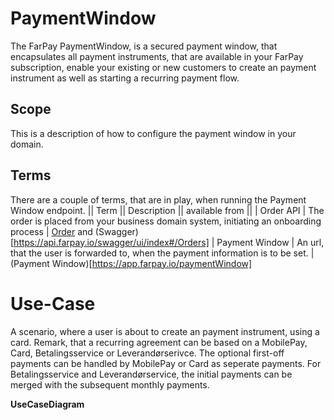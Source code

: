 # PaymentWindow
The FarPay PaymentWindow, is a secured payment window, that encapsulates all payment instruments, that are available in your FarPay subscription, enable your existing or new customers to create an payment instrument as well as starting a recurring payment flow.

## Scope
This is a description of how to configure the payment window in your domain.

## Terms
There are a couple of terms, that are in play, when running the Payment Window endpoint.
|| Term || Description || available from ||
| Order API | The order is placed from your business domain system, initiating an onboarding process | [Order](https://github.com/FarPay/ApiDoc/blob/master/Orders.md) and (Swagger)[https://api.farpay.io/swagger/ui/index#/Orders]
| Payment Window | An url, that the user is forwarded to, when the payment information is to be set. | (Payment Window)[https://app.farpay.io/paymentWindow]

# Use-Case
A scenario, where a user is about to create an payment instrument, using a card. Remark, that a recurring agreement can be based on a MobilePay, Card, Betalingsservice or Leverandørserivce. The optional first-off payments can be handled by MobilePay or Card as seperate payments. For Betalingsservice and Leverandørservice, the initial payments can be merged with the subsequent monthly payments.

**UseCaseDiagram**



